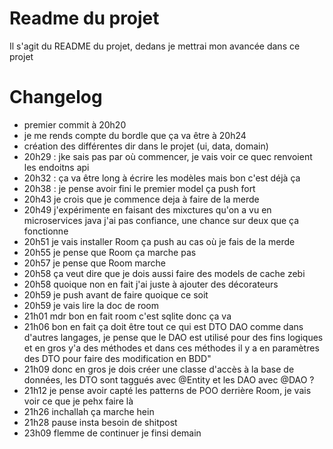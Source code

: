 # Readme du projet

Il s'agit du README du projet, dedans je mettrai mon avancée dans ce projet

# Changelog

- premier commit à 20h20
- je me rends compte du bordle que ça va être à 20h24
- création des différentes dir dans le projet (ui, data, domain)
- 20h29 : jke sais pas par où commencer, je vais voir ce quec renvoient les endoitns api
- 20h32 : ça va être long à écrire les modèles mais bon c'est déjà ça
- 20h38 : je pense avoir fini le premier model ça push fort
- 20h43 je crois que je commence deja à faire de la merde
- 20h49 j'expérimente en faisant des mixctures qu'on a vu en microservices java j'ai pas confiance, une chance sur deux que ça fonctionne
- 20h51 je vais installer Room ça push au cas où je fais de la merde
- 20h55 je pense que Room ça marche pas
- 20h57 je pense que Room marche
- 20h58 ça veut dire que je dois aussi faire des models de cache zebi
- 20h58 quoique non en fait j'ai juste à ajouter des décorateurs
- 20h59 je push avant de faire quoique ce soit
- 20h59 je vais lire la doc de room
- 21h01 mdr bon en fait room c'est sqlite donc ça va
- 21h06 bon en  fait ça doit être tout ce qui est DTO DAO comme dans d'autres langages, je pense que le DAO est utilisé pour des fins logiques et en gros y'a des méthodes et dans ces méthodes il y a en paramètres des DTO pour faire des modification en BDD"
- 21h09 donc en gros je dois créer une classe d'accès à la base de données, les DTO sont taggués avec @Entity et les DAO avec @DAO ?
- 21h12 je pense avoir capté les patterns de POO derrière Room, je vais voir ce que je pehx faire là
- 21h26 inchallah ça marche hein
- 21h28 pause insta besoin de shitpost
- 23h09 flemme de continuer je finsi demain
